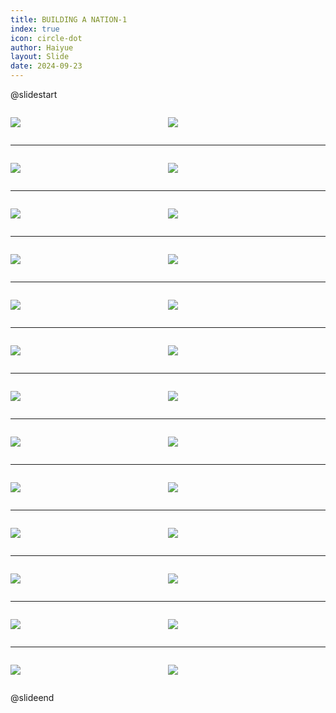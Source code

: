 ```yaml
---
title: BUILDING A NATION-1
index: true
icon: circle-dot
author: Haiyue
layout: Slide
date: 2024-09-23
---
```

 
@slidestart

<div style="display:flex">
<div style="flex:1">

![](/reading/english/Level-Z/BUILDING%20A%20NATION-1/001.webp)
</div>
<div style="flex:1">

![](/reading/english/Level-Z/BUILDING%20A%20NATION-1/002.webp)
</div>
</div>

---

<div style="display:flex">
<div style="flex:1">

![](/reading/english/Level-Z/BUILDING%20A%20NATION-1/003.webp)
</div>
<div style="flex:1">

![](/reading/english/Level-Z/BUILDING%20A%20NATION-1/004.webp)
</div>
</div>

---

<div style="display:flex">
<div style="flex:1">

![](/reading/english/Level-Z/BUILDING%20A%20NATION-1/005.webp)
</div>
<div style="flex:1">

![](/reading/english/Level-Z/BUILDING%20A%20NATION-1/006.webp)
</div>
</div>

---

<div style="display:flex">
<div style="flex:1">

![](/reading/english/Level-Z/BUILDING%20A%20NATION-1/007.webp)
</div>
<div style="flex:1">

![](/reading/english/Level-Z/BUILDING%20A%20NATION-1/008.webp)
</div>
</div>

---

<div style="display:flex">
<div style="flex:1">

![](/reading/english/Level-Z/BUILDING%20A%20NATION-1/009.webp)
</div>
<div style="flex:1">

![](/reading/english/Level-Z/BUILDING%20A%20NATION-1/010.webp)
</div>
</div>

---

<div style="display:flex">
<div style="flex:1">

![](/reading/english/Level-Z/BUILDING%20A%20NATION-1/011.webp)
</div>
<div style="flex:1">

![](/reading/english/Level-Z/BUILDING%20A%20NATION-1/012.webp)
</div>
</div>

---

<div style="display:flex">
<div style="flex:1">

![](/reading/english/Level-Z/BUILDING%20A%20NATION-1/013.webp)
</div>
<div style="flex:1">

![](/reading/english/Level-Z/BUILDING%20A%20NATION-1/014.webp)
</div>
</div>

---

<div style="display:flex">
<div style="flex:1">

![](/reading/english/Level-Z/BUILDING%20A%20NATION-1/015.webp)
</div>
<div style="flex:1">

![](/reading/english/Level-Z/BUILDING%20A%20NATION-1/016.webp)
</div>
</div>

---

<div style="display:flex">
<div style="flex:1">

![](/reading/english/Level-Z/BUILDING%20A%20NATION-1/017.webp)
</div>
<div style="flex:1">

![](/reading/english/Level-Z/BUILDING%20A%20NATION-1/018.webp)
</div>
</div>

---

<div style="display:flex">
<div style="flex:1">

![](/reading/english/Level-Z/BUILDING%20A%20NATION-1/019.webp)
</div>
<div style="flex:1">

![](/reading/english/Level-Z/BUILDING%20A%20NATION-1/020.webp)
</div>
</div>

---

<div style="display:flex">
<div style="flex:1">

![](/reading/english/Level-Z/BUILDING%20A%20NATION-1/021.webp)
</div>
<div style="flex:1">

![](/reading/english/Level-Z/BUILDING%20A%20NATION-1/022.webp)
</div>
</div>

---

<div style="display:flex">
<div style="flex:1">

![](/reading/english/Level-Z/BUILDING%20A%20NATION-1/023.webp)
</div>
<div style="flex:1">

![](/reading/english/Level-Z/BUILDING%20A%20NATION-1/024.webp)
</div>
</div>

---

<div style="display:flex">
<div style="flex:1">

![](/reading/english/Level-Z/BUILDING%20A%20NATION-1/025.webp)
</div>
<div style="flex:1">

![](/reading/english/Level-Z/BUILDING%20A%20NATION-1/026.webp)
</div>
</div>

@slideend